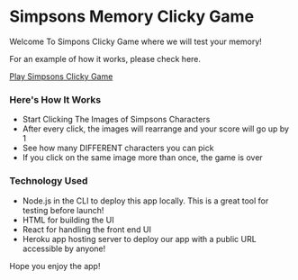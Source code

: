 # Simpsons Memory Clicky Game

Welcome To Simpons Clicky Game where we will test your memory!

For an example of how it works, please check here.


[Play Simpsons Clicky Game](https://simpsons-clicky-picky.herokuapp.com/)

### Here's How It Works
- Start Clicking The Images of Simpsons Characters
- After every click, the images will rearrange and your score will go up by 1
- See how many DIFFERENT characters you can pick
- If you click on the same image more than once, the game is over


### Technology Used
- Node.js in the CLI to deploy this app locally. This is a great tool for testing before launch!
- HTML for building the UI
- React for handling the front end UI
- Heroku app hosting server to deploy our app with a public URL accessible by anyone!



Hope you enjoy the app!
